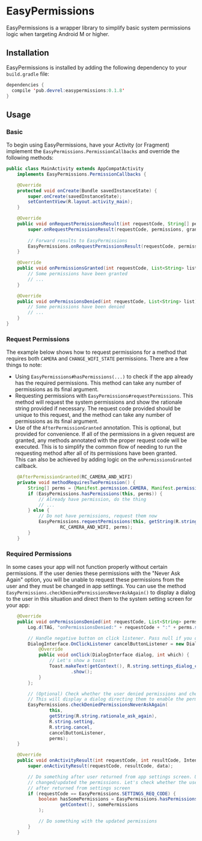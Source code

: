# EasyPermissions

EasyPermissions is a wrapper library to simplify basic system permissions logic when targeting
Android M or higher.

## Installation

EasyPermissions is installed by adding the following dependency to your `build.gradle` file:

```java
dependencies {
  compile 'pub.devrel:easypermissions:0.1.8'
}
```

## Usage

### Basic

To begin using EasyPermissions, have your Activity (or Fragment) implement the 
`EasyPermissions.PermissionCallbacks` and override the following methods:

```java
public class MainActivity extends AppCompatActivity
    implements EasyPermissions.PermissionCallbacks {

    @Override
    protected void onCreate(Bundle savedInstanceState) {
        super.onCreate(savedInstanceState);
        setContentView(R.layout.activity_main);
    }

    @Override
    public void onRequestPermissionsResult(int requestCode, String[] permissions, int[] grantResults) {
        super.onRequestPermissionsResult(requestCode, permissions, grantResults);
    
        // Forward results to EasyPermissions
        EasyPermissions.onRequestPermissionsResult(requestCode, permissions, grantResults, this);
    }

    @Override
    public void onPermissionsGranted(int requestCode, List<String> list) {
        // Some permissions have been granted
        // ...
    }

    @Override
    public void onPermissionsDenied(int requestCode, List<String> list) {
        // Some permissions have been denied
        // ...
    }
}
```

### Request Permissions

The example below shows how to request permissions for a method that requires both
`CAMERA` and `CHANGE_WIFI_STATE` permissions. There are a few things to note:

  * Using `EasyPermissions#hasPermissions(...)` to check if the app already has the
    required permissions. This method can take any number of permissions as its final
    argument.
  * Requesting permissions with `EasyPermissions#requestPermissions`. This method
    will request the system permissions and show the rationale string provided if
    necessary. The request code provided should be unique to this request, and the method
    can take any number of permissions as its final argument.
  * Use of the `AfterPermissionGranted` annotation. This is optional, but provided for
    convenience. If all of the permissions in a given request are granted, any methods
    annotated with the proper request code will be executed. This is to simplify the common
    flow of needing to run the requesting method after all of its permissions have been granted.    
    This can also be achieved by adding logic on the `onPermissionsGranted` callback.

```java
    @AfterPermissionGranted(RC_CAMERA_AND_WIFI)
    private void methodRequiresTwoPermission() {
        String[] perms = {Manifest.permission.CAMERA, Manifest.permission.CHANGE_WIFI_STATE};
        if (EasyPermissions.hasPermissions(this, perms)) {
            // Already have permission, do the thing
            // ...
        } else {
            // Do not have permissions, request them now
            EasyPermissions.requestPermissions(this, getString(R.string.camera_and_wifi_rationale),
                    RC_CAMERA_AND_WIFI, perms);
        }
    }
```

### Required Permissions

In some cases your app will not function properly without certain permissions. If the user
denies these permissions with the "Never Ask Again" option, you will be unable to request
these permissions from the user and they must be changed in app settings. You can use the
method `EasyPermissions.checkDeniedPermissionsNeverAskAgain()` to display a dialog to the
user in this situation and direct them to the system setting screen for your app:

```java
    @Override
    public void onPermissionsDenied(int requestCode, List<String> perms) {
        Log.d(TAG, "onPermissionsDenied:" + requestCode + ":" + perms.size());

        // Handle negative button on click listener. Pass null if you don't want to handle it.
        DialogInterface.OnClickListener cancelButtonListener = new DialogInterface.OnClickListener() {
            @Override
            public void onClick(DialogInterface dialog, int which) {
                // Let's show a toast
                Toast.makeText(getContext(), R.string.settings_dialog_canceled, Toast.LENGTH_SHORT)
                        .show();
            }
        };

        // (Optional) Check whether the user denied permissions and checked NEVER ASK AGAIN.
        // This will display a dialog directing them to enable the permission in app settings.
        EasyPermissions.checkDeniedPermissionsNeverAskAgain(
                this,
                getString(R.string.rationale_ask_again),
                R.string.setting,
                R.string.cancel,
                cancelButtonListener,
                perms);
    }

    @Override
    public void onActivityResult(int requestCode, int resultCode, Intent data) {
        super.onActivityResult(requestCode, resultCode, data);

        // Do something after user returned from app settings screen. User may be
        // changed/updated the permissions. Let's check whether the user has some permissions or not
        // after returned from settings screen
        if (requestCode == EasyPermissions.SETTINGS_REQ_CODE) {
            boolean hasSomePermissions = EasyPermissions.hasPermissions(
                    getContext(), somePermissions
            );

            // Do something with the updated permissions
        }
    }
```
